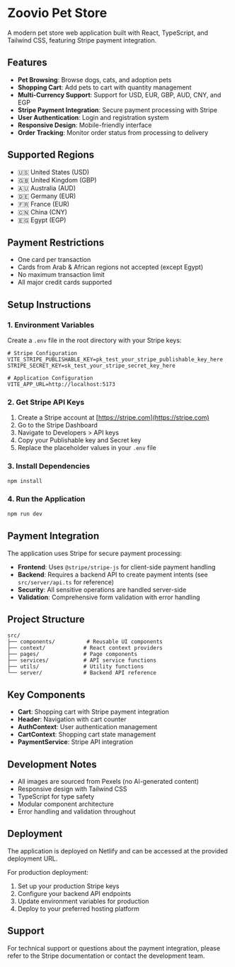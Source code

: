 # Zoovio Pet Store

A modern pet store web application built with React, TypeScript, and Tailwind CSS, featuring Stripe payment integration.

## Features

- **Pet Browsing**: Browse dogs, cats, and adoption pets
- **Shopping Cart**: Add pets to cart with quantity management
- **Multi-Currency Support**: Support for USD, EUR, GBP, AUD, CNY, and EGP
- **Stripe Payment Integration**: Secure payment processing with Stripe
- **User Authentication**: Login and registration system
- **Responsive Design**: Mobile-friendly interface
- **Order Tracking**: Monitor order status from processing to delivery

## Supported Regions

- 🇺🇸 United States (USD)
- 🇬🇧 United Kingdom (GBP)
- 🇦🇺 Australia (AUD)
- 🇩🇪 Germany (EUR)
- 🇫🇷 France (EUR)
- 🇨🇳 China (CNY)
- 🇪🇬 Egypt (EGP)

## Payment Restrictions

- One card per transaction
- Cards from Arab & African regions not accepted (except Egypt)
- No maximum transaction limit
- All major credit cards supported

## Setup Instructions

### 1. Environment Variables

Create a `.env` file in the root directory with your Stripe keys:

```env
# Stripe Configuration
VITE_STRIPE_PUBLISHABLE_KEY=pk_test_your_stripe_publishable_key_here
STRIPE_SECRET_KEY=sk_test_your_stripe_secret_key_here

# Application Configuration
VITE_APP_URL=http://localhost:5173
```

### 2. Get Stripe API Keys

1. Create a Stripe account at [https://stripe.com](https://stripe.com)
2. Go to the Stripe Dashboard
3. Navigate to Developers > API keys
4. Copy your Publishable key and Secret key
5. Replace the placeholder values in your `.env` file

### 3. Install Dependencies

```bash
npm install
```

### 4. Run the Application

```bash
npm run dev
```

## Payment Integration

The application uses Stripe for secure payment processing:

- **Frontend**: Uses `@stripe/stripe-js` for client-side payment handling
- **Backend**: Requires a backend API to create payment intents (see `src/server/api.ts` for reference)
- **Security**: All sensitive operations are handled server-side
- **Validation**: Comprehensive form validation with error handling

## Project Structure

```
src/
├── components/          # Reusable UI components
├── context/            # React context providers
├── pages/              # Page components
├── services/           # API service functions
├── utils/              # Utility functions
└── server/             # Backend API reference
```

## Key Components

- **Cart**: Shopping cart with Stripe payment integration
- **Header**: Navigation with cart counter
- **AuthContext**: User authentication management
- **CartContext**: Shopping cart state management
- **PaymentService**: Stripe API integration

## Development Notes

- All images are sourced from Pexels (no AI-generated content)
- Responsive design with Tailwind CSS
- TypeScript for type safety
- Modular component architecture
- Error handling and validation throughout

## Deployment

The application is deployed on Netlify and can be accessed at the provided deployment URL.

For production deployment:
1. Set up your production Stripe keys
2. Configure your backend API endpoints
3. Update environment variables for production
4. Deploy to your preferred hosting platform

## Support

For technical support or questions about the payment integration, please refer to the Stripe documentation or contact the development team.